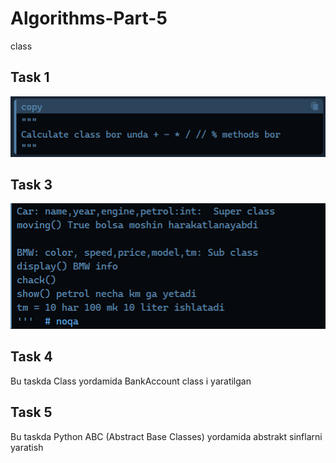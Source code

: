 # Algorithms-Part-5
class

<h2>Task 1</h2>

<img src="img/img1.png" alt="Task 1">

<h2>Task 3</h2>

<img src="img/img3.png" alt="Task 3">

<h2>Task 4</h2>

Bu taskda Class yordamida BankAccount class i yaratilgan

<h2>Task 5</h2>

Bu taskda Python ABC (Abstract Base Classes) yordamida abstrakt sinflarni yaratish